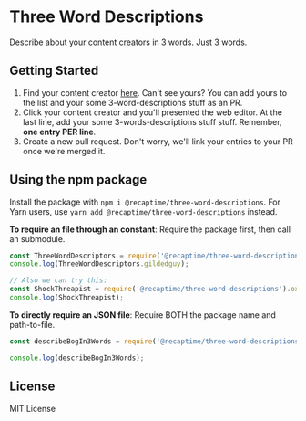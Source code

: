 # Three Word Descriptions
Describe about your content creators in 3 words. Just 3 words.

## Getting Started

1. Find your content creator [here](library/index.md). Can't see yours? You can add yours to the list and your some 3-word-descriptions stuff as an PR.
2. Click your content creator and you'll presented the web editor. At the last line, add your some 3-words-descriptions stuff stuff. Remember, **one entry PER line**.
3. Create a new pull request. Don't worry, we'll link your entries to your PR once we're merged it.

## Using the npm package

Install the package with `npm i @recaptime/three-word-descriptions`. For Yarn users, use `yarn add @recaptime/three-word-descriptions` instead.

**To require an file through an constant**: Require the package first, then call an submodule.

```js
const ThreeWordDescriptors = require('@recaptime/three-word-descriptions');
console.log(ThreeWordDescriptors.gildedguy);

// Also we can try this:
const ShockThreapist = require('@recaptime/three-word-descriptions').oxob;
console.log(ShockThreapist);
```

**To directly require an JSON file**: Require BOTH the package name and path-to-file.

```js
const describeBogIn3Words = require('@recaptime/three-word-descriptions/src/huyns-dojo/bog.json');

console.log(describeBogIn3Words);
```

## License

MIT License
